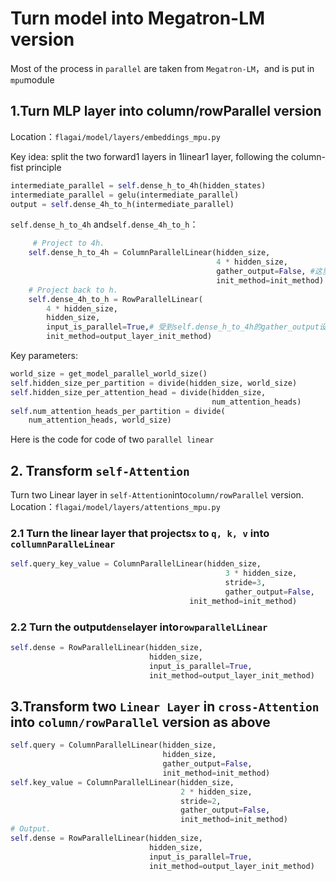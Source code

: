 # Turn model into Megatron-LM version


Most of the process in `parallel` are taken from `Megatron-LM`，and is put in `mpu`module

## 1.Turn MLP layer into column/rowParallel version
Location：`flagai/model/layers/embeddings_mpu.py`

Key idea:
split the two forward1 layers in 1linear1 layer, following the column-fist principle
```python
intermediate_parallel = self.dense_h_to_4h(hidden_states)
intermediate_parallel = gelu(intermediate_parallel)
output = self.dense_4h_to_h(intermediate_parallel)
```
`self.dense_h_to_4h` and`self.dense_4h_to_h`：
```python
     # Project to 4h.
    self.dense_h_to_4h = ColumnParallelLinear(hidden_size,
                                              4 * hidden_size,
                                              gather_output=False, #这里可以是True
                                              init_method=init_method)
    # Project back to h.
    self.dense_4h_to_h = RowParallelLinear(
        4 * hidden_size,
        hidden_size,
        input_is_parallel=True,# 受到self.dense_h_to_4h的gather_output设置影响
        init_method=output_layer_init_method)
```
Key parameters:
```python
world_size = get_model_parallel_world_size()
self.hidden_size_per_partition = divide(hidden_size, world_size)
self.hidden_size_per_attention_head = divide(hidden_size,
                                             num_attention_heads)
self.num_attention_heads_per_partition = divide(
    num_attention_heads, world_size)
```
Here is the code for code of two `parallel linear`

## 2. Transform `self-Attention`
Turn  two Linear layer in `self-Attention`into`column/rowParallel` version. Location：`flagai/model/layers/attentions_mpu.py`
### 2.1 Turn the linear layer that projects`x` to  `q, k, v`  into `collumnParalleLinear`
```python
self.query_key_value = ColumnParallelLinear(hidden_size,
                                                3 * hidden_size,
                                                stride=3,
                                                gather_output=False,
                                        init_method=init_method)
```
### 2.2 Turn the output`dense`layer into`rowparallelLinear`
```python
self.dense = RowParallelLinear(hidden_size,
                               hidden_size,
                               input_is_parallel=True,
                               init_method=output_layer_init_method)
```
## 3.Transform two `Linear Layer` in `cross-Attention` into `column/rowParallel` version as above
```python
self.query = ColumnParallelLinear(hidden_size,
                                  hidden_size,
                                  gather_output=False,
                                  init_method=init_method)
self.key_value = ColumnParallelLinear(hidden_size,
                                      2 * hidden_size,
                                      stride=2,
                                      gather_output=False,
                                      init_method=init_method)
# Output.
self.dense = RowParallelLinear(hidden_size,
                               hidden_size,
                               input_is_parallel=True,
                               init_method=output_layer_init_method)

```

